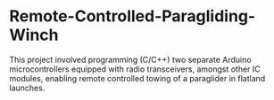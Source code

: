 # Remote-Controlled-Paragliding-Winch
This project involved programming (C/C++) two separate Arduino microcontrollers equipped with radio transceivers, amongst other IC modules, enabling remote controlled towing of a paraglider in flatland launches.
